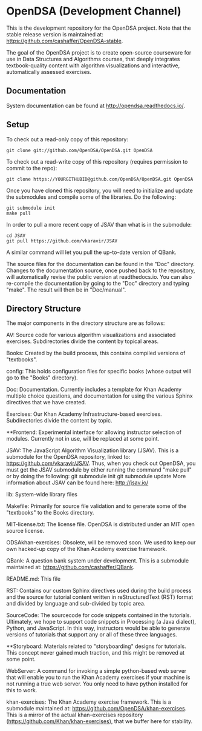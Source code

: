 # OpenDSA (Development Channel)

This is the development repository for the OpenDSA project. Note that
the stable release version is maintained at:
https://github.com/cashaffer/OpenDSA-stable.

The goal of the OpenDSA project is to create open-source courseware for use in
Data Structures and Algorithms courses, that deeply integrates textbook-quality
content with algorithm visualizations and interactive, automatically assessed
exercises.

## Documentation

System documentation can be found at http://opendsa.readthedocs.io/.


## Setup

To check out a read-only copy of this repository:

    git clone git://github.com/OpenDSA/OpenDSA.git OpenDSA

To check out a read-write copy of this repository (requires permission to commit
to the repo):

    git clone https://YOURGITHUBID@github.com/OpenDSA/OpenDSA.git OpenDSA

Once you have cloned this repository, you will need to initialize and update the
submodules and compile some of the libraries. Do the following:

    git submodule init
    make pull

In order to pull a more recent copy of JSAV than what is in the submodule:

    cd JSAV
    git pull https://github.com/vkaravir/JSAV

A similar command will let you pull the up-to-date version of QBank.


The source files for the documentation can be found in the "Doc"
directory.
Changes to the documentation source, once pushed back to the
repository, will automatically revise the public version at
readthedocs.io.
You can also re-compile the documentation by going to the "Doc"
directory and typing "make".
The result will then be in "Doc/manual".


## Directory Structure

The major components in the directory structure are as follows:

AV: Source code for various algorithm visualizations and associated exercises.
Subdirectories divide the content by topical areas.

Books: Created by the build process, this contains compiled versions of
"textbooks".

config: This holds configuration files for specific books (whose output will go
to the "Books" directory).

Doc: Documentation.
Currently includes a template for Khan Academy multiple
choice questions, and documentation for using the various Sphinx
directives that we have created.

Exercises: Our Khan Academy Infrastructure-based exercises. Subdirectories
divide the content by topic.

**Frontend: Experimental interface for allowing instructor selection of modules.
Currently not in use, will be replaced at some point.

JSAV: The JavaScript Algorithm Visualization library (JSAV). This is a submodule
for the OpenDSA repository, linked to: https://github.com/vkaravir/JSAV. Thus,
when you check out OpenDSA, you must get the JSAV submodule by either running
the command "make pull" or by doing the following:
  git submodule init
  git submodule update
More information about JSAV can be found here:
http://jsav.io/

lib: System-wide library files

Makefile: Primarily for source file validation and to generate some of the
"textbooks" to the Books directory.

MIT-license.txt: The license file. OpenDSA is distributed under an MIT open
source license.

ODSAkhan-exercises: Obsolete, will be removed soon. We used to keep
our own hacked-up copy of the Khan Academy exercise framework.

QBank: A question bank system under development. This is a submodule maintained
at: https://github.com/cashaffer/QBank.

README.md: This file

RST: Contains our custom Sphinx directives used during the build process and the
source for tutorial content written in reStructuredText (RST) format and divided
by language and sub-divided by topic area.

SourceCode: The sourcecode for code snippets contained in the tutorials.
Ultimately, we hope to support code snippets in Processing (a Java dialect),
Python, and JavaScript. In this way, instructors would be able to generate
versions of tutorials that support any or all of these three languages.

**Storyboard: Materials related to "storyboarding" designs for tutorials. This
concept never gained much traction, and this might be removed at some point.

WebServer: A command for invoking a simple python-based web server that will
enable you to run the Khan Academy exercises if your machine is not running a
true web server. You only need to have python installed for this to work.

khan-exercises: The Khan Academy exercise framework.  This is a submodule maintained
at: https://github.com/OpenDSA/khan-exercises. This is a mirror of the
actual khan-exercises repository
(https://github.com/Khan/khan-exercises), that we buffer here for
stability.
